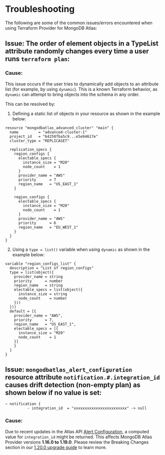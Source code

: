 # Troubleshooting

The following are some of the common issues/errors encountered when using Terraform Provider for MongoDB Atlas:


## Issue: The order of element objects in a TypeList attribute randomly changes every time a user runs `terraform plan`:

### Cause:
This issue occurs if the user tries to dynamically add objects to an attribute list (for example, by using `dynamic`). This is a known Terraform behavior, as `dynamic` can attempt to bring objects into the schema in any order. 

This can be resolved by:

1. Defining a static list of objects in your resource as shown in the example below:

```
resource "mongodbatlas_advanced_cluster" "main" {
  name         = "advanced-cluster-1"
  project_id   = "64258fba5c9...e5e94617e"
  cluster_type = "REPLICASET"

  replication_specs {
    region_configs {
      electable_specs {
        instance_size = "M20"
        node_count    = 1
      }
      provider_name = "AWS"
      priority      = 7
      region_name   = "US_EAST_1"
    }

    region_configs {
      electable_specs {
        instance_size = "M20"
        node_count    = 1
      }
      provider_name = "AWS"
      priority      = 6
      region_name   = "EU_WEST_1"
    }
  }
}
```

2. Using a `type = list()` variable when using `dynamic` as shown in the example below:

```
variable "region_configs_list" {
  description = "List of region_configs"
  type = list(object({
    provider_name = string
    priority      = number
    region_name   = string
    electable_specs = list(object({
      instance_size = string
      node_count    = number
    }))
  }))
  default = [{
    provider_name = "AWS",
    priority      = 7,
    region_name   = "US_EAST_1",
    electable_specs = [{
      instance_size = "M20"
      node_count    = 1
    }]
    }
  ]
}

```

## Issue: `mongodbatlas_alert_configuration` resource attribute `notification.#.integration_id` causes drift detection (non-empty plan) as shown below if no value is set:
```
~ notification {
          - integration_id  = "xxxxxxxxxxxxxxxxxxxxxxxx" -> null
```

### Cause:
Due to recent updates in the Atlas API [Alert Configuration](https://www.mongodb.com/docs/api/doc/atlas-admin-api-v2/operation/operation-getalertconfiguration), a computed value for `integration_id` might be returned. This affects MongoDB Atlas Provider versions **1.16.0 to 1.19.0**. Please review the Breaking Changes section in our [1.20.0 upgrade guide](https://registry.terraform.io/providers/mongodb/mongodbatlas/latest/docs/guides/1.20.0-upgrade-guide) to learn more.
